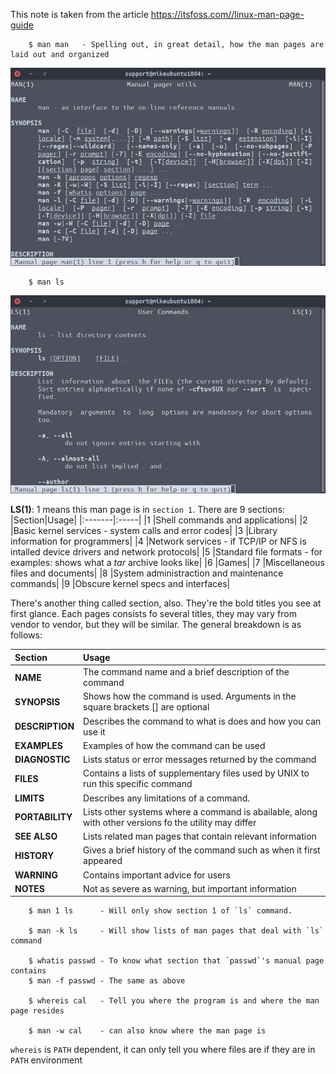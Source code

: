 This note is taken from the article https://itsfoss.com//linux-man-page-guide

        $ man man   - Spelling out, in great detail, how the man pages are laid out and organized

<p align="center">
    <img src="pictures/man_man.png" />
</p>


        $ man ls

<p align="center">
    <img src="pictures/ls_man.png" />
</p>

**LS(1)**: 1 means this man page is in `section 1`. There are 9 sections:
|Section|Usage|
|:-------|:-----|
|1       |Shell commands and applications|
|2       |Basic kernel services - system calls and error codes|
|3       |Library information for programmers|
|4       |Network services - if TCP/IP or NFS is intalled device drivers and network protocols|
|5       |Standard file formats - for examples: shows what a *tar* archive looks like|
|6       |Games|
|7       |Miscellaneous files and documents|
|8       |System administraction and maintenance commands|
|9       |Obscure kernel specs and interfaces|


There's another thing called section, also. They're the bold titles you see at first glance. Each pages consists fo several titles, they may vary from vendor to vendor, but they will be similar. The general breakdown is as follows:

|Section|Usage|
|:-------|:-----|
|**NAME**|The command name and a brief description of the command|
|**SYNOPSIS**|Shows how the command is used. Arguments in the square brackets [] are optional|
|**DESCRIPTION**|Describes the command to what is does and how you can use it|
|**EXAMPLES**|Examples of how the command can be used|
|**DIAGNOSTIC**|Lists status or error messages returned by the command|
|**FILES**|Contains a lists of supplementary files used by UNIX to run this specific command|
|**LIMITS**|Describes any limitations of a command.|
|**PORTABILITY**|Lists other systems where a command is abailable, along with other versions fo the utility may differ|
|**SEE ALSO**|Lists related man pages that contain relevant information|
|**HISTORY**|Gives a brief history of the command such as when it first appeared|
|**WARNING**|Contains important advice for users|
|**NOTES**|Not as severe as warning, but important information|

        $ man 1 ls      - Will only show section 1 of `ls` command.

        $ man -k ls     - Will show lists of man pages that deal with `ls` command

        $ whatis passwd - To know what section that `passwd`'s manual page contains
        $ man -f passwd - The same as above

        $ whereis cal   - Tell you where the program is and where the man page resides

        $ man -w cal    - can also know where the man page is

`whereis` is `PATH` dependent, it can only tell you where files are if they are in `PATH` environment
